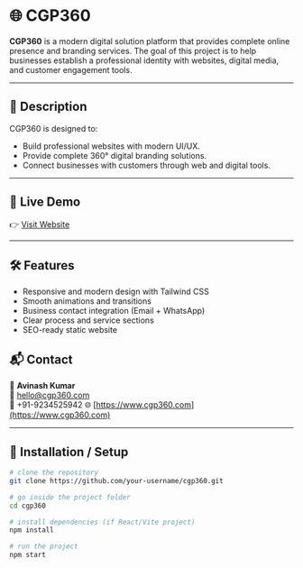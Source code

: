 # 🌐 CGP360

**CGP360** is a modern digital solution platform that provides complete online presence and branding services. The goal of this project is to help businesses establish a professional identity with websites, digital media, and customer engagement tools.

---

## 📖 Description  
CGP360 is designed to:  
- Build professional websites with modern UI/UX.  
- Provide complete 360° digital branding solutions.  
- Connect businesses with customers through web and digital tools.  

---

## 🚀 Live Demo  
👉 [Visit Website](https://www.cgp360.com)  

---

## 🛠️ Features  
- Responsive and modern design with Tailwind CSS  
- Smooth animations and transitions  
- Business contact integration (Email + WhatsApp)  
- Clear process and service sections  
- SEO-ready static website


## 📬 Contact  
👤 **Avinash Kumar**  
📧 hello@cgp360.com  
📧 +91-9234525942
🌐 [https://www.cgp360.com](https://www.cgp360.com)  

---

## 📂 Installation / Setup  

```bash
# clone the repository
git clone https://github.com/your-username/cgp360.git

# go inside the project folder
cd cgp360

# install dependencies (if React/Vite project)
npm install

# run the project
npm start



